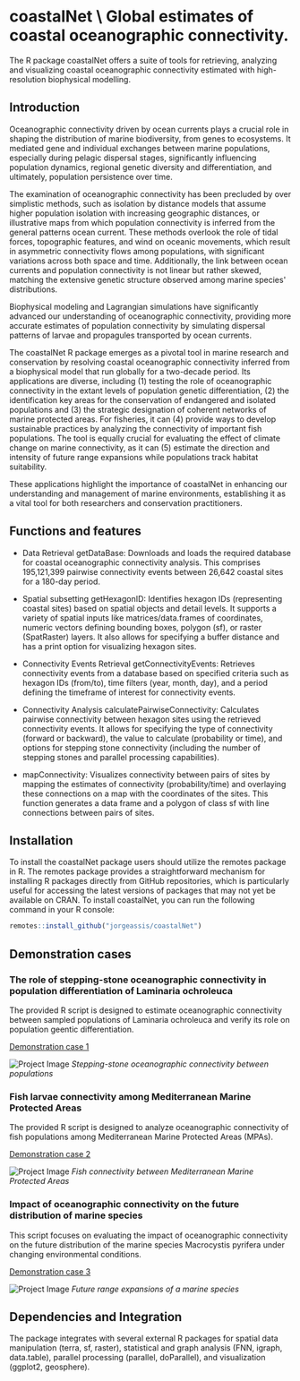 # coastalNet \ Global estimates of coastal oceanographic connectivity.

The R package coastalNet offers a suite of tools for retrieving, analyzing and visualizing coastal oceanographic connectivity estimated with high-resolution biophysical modelling.

## Introduction

Oceanographic connectivity driven by ocean currents plays a crucial role in shaping the distribution of marine biodiversity, from genes to ecosystems. It mediated gene and individual exchanges between marine populations, especially during pelagic dispersal stages, significantly influencing population dynamics, regional genetic diversity and differentiation, and ultimately, population persistence over time.

The examination of oceanographic connectivity has been precluded by over simplistic methods, such as isolation by distance models that assume higher population isolation with increasing geographic distances, or illustrative maps from which population connectivity is inferred from the general patterns ocean current. These methods overlook the role of tidal forces, topographic features, and wind on oceanic movements, which result in asymmetric connectivity flows among populations, with significant variations across both space and time. Additionally, the link between ocean currents and population connectivity is not linear but rather skewed, matching the extensive genetic structure observed among marine species' distributions.

Biophysical modeling and Lagrangian simulations have significantly advanced our understanding of oceanographic connectivity, providing more accurate estimates of population connectivity by simulating dispersal patterns of larvae and propagules transported by ocean currents.

The coastalNet R package emerges as a pivotal tool in marine research and conservation by resolving coastal oceanographic connectivity inferred from a biophysical model that run globally for a two-decade period. Its applications are diverse, including (1) testing the role of oceanographic connectivity in the extant levels of population genetic differentiation, (2) the identification key areas for the conservation of endangered and isolated populations and (3) the strategic designation of coherent networks of marine protected areas. For fisheries, it can (4) provide ways to develop sustainable practices by analyzing the connectivity of important fish populations. The tool is equally crucial for evaluating the effect of climate change on marine connectivity, as it can (5) estimate the direction and intensity of future range expansions while populations track habitat suitability. 

These applications highlight the importance of coastalNet in enhancing our understanding and management of marine environments, establishing it as a vital tool for both researchers and conservation practitioners.

## Functions and features

- Data Retrieval
getDataBase: Downloads and loads the required database for coastal oceanographic connectivity analysis. This comprises 195,121,399 pairwise connectivity events between 26,642 coastal sites for a 180-day period.

- Spatial subsetting
getHexagonID: Identifies hexagon IDs (representing coastal sites) based on spatial objects and detail levels. It supports a variety of spatial inputs like matrices/data.frames of coordinates, numeric vectors defining bounding boxes, polygon (sf), or raster (SpatRaster) layers. It also allows for specifying a buffer distance and has a print option for visualizing hexagon sites.

- Connectivity Events Retrieval
getConnectivityEvents: Retrieves connectivity events from a database based on specified criteria such as hexagon IDs (from/to), time filters (year, month, day), and a period defining the timeframe of interest for connectivity events.

- Connectivity Analysis
calculatePairwiseConnectivity: Calculates pairwise connectivity between hexagon sites using the retrieved connectivity events. It allows for specifying the type of connectivity (forward or backward), the value to calculate (probability or time), and options for stepping stone connectivity (including the number of stepping stones and parallel processing capabilities).

- mapConnectivity: Visualizes connectivity between pairs of sites by mapping the estimates of connectivity (probability/time) and overlaying these connections on a map with the coordinates of the sites. This function generates a data frame and a polygon of class sf with line connections between pairs of sites.

## Installation

To install the coastalNet package users should utilize the remotes package in R. The remotes package provides a straightforward mechanism for installing R packages directly from GitHub repositories, which is particularly useful for accessing the latest versions of packages that may not yet be available on CRAN. To install coastalNet, you can run the following command in your R console: 

```r 
remotes::install_github("jorgeassis/coastalNet")
```

## Demonstration cases

### The role of stepping-stone oceanographic connectivity in population differentiation of Laminaria ochroleuca

The provided R script is designed to estimate oceanographic connectivity between sampled populations of Laminaria ochroleuca and verify its role on population geentic differentiation.

[Demonstration case 1](vignettes/Example1.md)

![Project Image](Example1_img1.jpg)
*Stepping-stone oceanographic connectivity between populations*

### Fish larvae connectivity among Mediterranean Marine Protected Areas

The provided R script is designed to analyze oceanographic connectivity of fish populations among Mediterranean Marine Protected Areas (MPAs). 

[Demonstration case 2](vignettes/Example2.md)

![Project Image](Example2_img1.png)
*Fish connectivity between Mediterranean Marine Protected Areas*

### Impact of oceanographic connectivity on the future distribution of marine species

This script focuses on evaluating the impact of oceanographic connectivity on the future distribution of the marine species Macrocystis pyrifera under changing environmental conditions. 

[Demonstration case 3](vignettes/Example3.md)

![Project Image](Example3_img1.png)
*Future range expansions of a marine species*


## Dependencies and Integration

The package integrates with several external R packages for spatial data manipulation (terra, sf, raster), statistical and graph analysis (FNN, igraph, data.table), parallel processing (parallel, doParallel), and visualization (ggplot2, geosphere).


